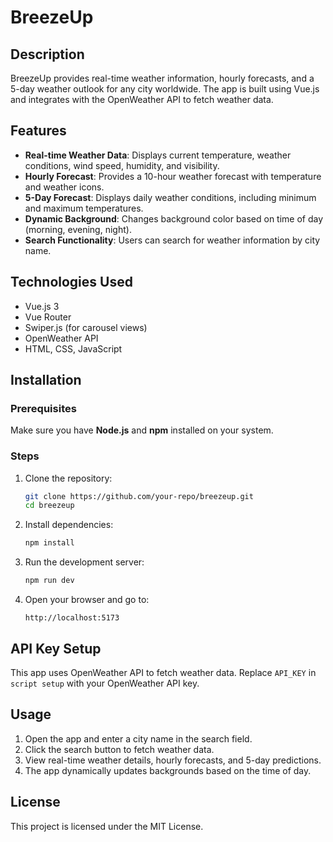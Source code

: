# BreezeUp

## Description
BreezeUp provides real-time weather information, hourly forecasts, and a 5-day weather outlook for any city worldwide. The app is built using Vue.js and integrates with the OpenWeather API to fetch weather data.

## Features
- **Real-time Weather Data**: Displays current temperature, weather conditions, wind speed, humidity, and visibility.
- **Hourly Forecast**: Provides a 10-hour weather forecast with temperature and weather icons.
- **5-Day Forecast**: Displays daily weather conditions, including minimum and maximum temperatures.
- **Dynamic Background**: Changes background color based on time of day (morning, evening, night).
- **Search Functionality**: Users can search for weather information by city name.

## Technologies Used
- Vue.js 3
- Vue Router
- Swiper.js (for carousel views)
- OpenWeather API
- HTML, CSS, JavaScript

## Installation
### Prerequisites
Make sure you have **Node.js** and **npm** installed on your system.

### Steps
1. Clone the repository:
   ```bash
   git clone https://github.com/your-repo/breezeup.git
   cd breezeup
   ```
2. Install dependencies:
   ```bash
   npm install
   ```
3. Run the development server:
   ```bash
   npm run dev
   ```
4. Open your browser and go to:
   ```
   http://localhost:5173
   ```

## API Key Setup
This app uses OpenWeather API to fetch weather data. Replace `API_KEY` in `script setup` with your OpenWeather API key.

## Usage
1. Open the app and enter a city name in the search field.
2. Click the search button to fetch weather data.
3. View real-time weather details, hourly forecasts, and 5-day predictions.
4. The app dynamically updates backgrounds based on the time of day.

## License
This project is licensed under the MIT License.

